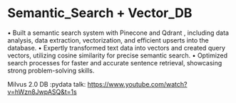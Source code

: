 # Semantic_Search + Vector_DB

• Built a semantic search system with Pinecone and Qdrant , including data analysis, data extraction,
  vectorization, and efficient upserts into the database.
• Expertly transformed text data into vectors and created query vectors, utilizing cosine similarity for precise
  semantic search.
• Optimized search processes for faster and accurate sentence retrieval, showcasing strong problem-solving skills.


Milvus 2.0 DB :pydata talk:  https://www.youtube.com/watch?v=hWzn8JwpASQ&t=1s
